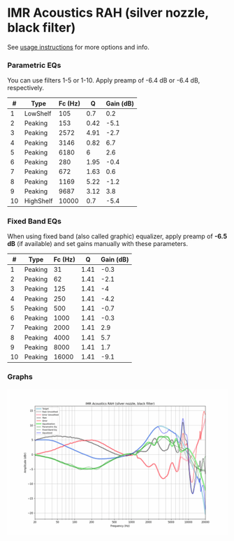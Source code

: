 # IMR Acoustics RAH (silver nozzle, black filter)
See [usage instructions](https://github.com/jaakkopasanen/AutoEq#usage) for more options and info.

### Parametric EQs
You can use filters 1-5 or 1-10. Apply preamp of -6.4 dB or -6.4 dB, respectively.

|   # | Type      |   Fc (Hz) |    Q |   Gain (dB) |
|-----|-----------|-----------|------|-------------|
|   1 | LowShelf  |       105 | 0.7  |         0.2 |
|   2 | Peaking   |       153 | 0.42 |        -5.1 |
|   3 | Peaking   |      2572 | 4.91 |        -2.7 |
|   4 | Peaking   |      3146 | 0.82 |         6.7 |
|   5 | Peaking   |      6180 | 6    |         2.6 |
|   6 | Peaking   |       280 | 1.95 |        -0.4 |
|   7 | Peaking   |       672 | 1.63 |         0.6 |
|   8 | Peaking   |      1169 | 5.22 |        -1.2 |
|   9 | Peaking   |      9687 | 3.12 |         3.8 |
|  10 | HighShelf |     10000 | 0.7  |        -5.4 |

### Fixed Band EQs
When using fixed band (also called graphic) equalizer, apply preamp of **-6.5 dB** (if available) and set gains manually with these parameters.

|   # | Type    |   Fc (Hz) |    Q |   Gain (dB) |
|-----|---------|-----------|------|-------------|
|   1 | Peaking |        31 | 1.41 |        -0.3 |
|   2 | Peaking |        62 | 1.41 |        -2.1 |
|   3 | Peaking |       125 | 1.41 |        -4   |
|   4 | Peaking |       250 | 1.41 |        -4.2 |
|   5 | Peaking |       500 | 1.41 |        -0.7 |
|   6 | Peaking |      1000 | 1.41 |        -0.3 |
|   7 | Peaking |      2000 | 1.41 |         2.9 |
|   8 | Peaking |      4000 | 1.41 |         5.7 |
|   9 | Peaking |      8000 | 1.41 |         1.7 |
|  10 | Peaking |     16000 | 1.41 |        -9.1 |

### Graphs
![](./IMR%20Acoustics%20RAH%20(silver%20nozzle,%20black%20filter).png)
